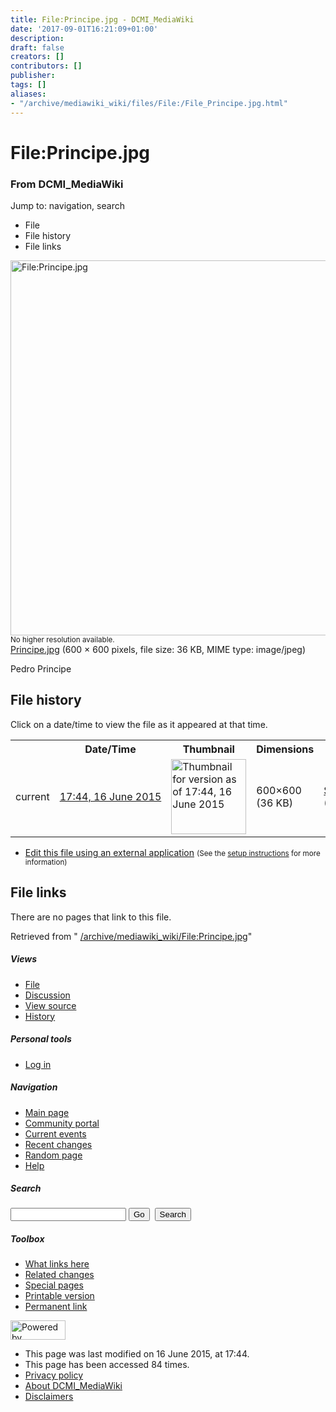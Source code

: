 ```yaml
---
title: File:Principe.jpg - DCMI_MediaWiki
date: '2017-09-01T16:21:09+01:00'
description: 
draft: false
creators: []
contributors: []
publisher: 
tags: []
aliases:
- "/archive/mediawiki_wiki/files/File:/File_Principe.jpg.html"
---
```


<a id="top"></a>
# File:Principe.jpg

### From DCMI\_MediaWiki

Jump to: navigation, search
<!-- start content -->
- File
- File history
- File links

 [<img alt="File:Principe.jpg" src="/images/8/85/Principe.jpg" width="600" height="600">](/archive/mediawiki_wiki/files/Principe.jpg)  
<small>No higher resolution available.</small>  
 [Principe.jpg](/images/8/85/Principe.jpg)‎ (600 × 600 pixels, file size: 36 KB, MIME type: image/jpeg)

Pedro Principe

<!-- 
NewPP limit report
Preprocessor node count: 1/1000000
Post-expand include size: 0/2097152 bytes
Template argument size: 0/2097152 bytes
Expensive parser function count: 0/100
-->
## File history

Click on a date/time to view the file as it appeared at that time.

<table class="wikitable filehistory">
  <tr>
    <td></td>
    <th>Date/Time</th>
    <th>Thumbnail</th>
    <th>Dimensions</th>
    <th>User</th>
    <th>Comment</th>
  </tr>
  <tr>
    <td>current</td>
    <td class="filehistory-selected" style="white-space: nowrap;"><a href="/archive/mediawiki_wiki/files/Principe.jpg">17:44, 16 June 2015</a></td>
    <td><a href="/images/8/85/Principe.jpg"><img alt="Thumbnail for version as of 17:44, 16 June 2015" src="/images/8/85/Principe.jpg" width="120" height="120"></a></td>
    <td>600×600 <span style="white-space: nowrap;">(36 KB)</span>
    </td>
    <td>
      <a href="/index.php?title=User:StuartSutton&amp;action=edit&amp;redlink=1" class="new mw-userlink" title="User:StuartSutton (page does not exist)">StuartSutton</a> <span style="white-space: nowrap;"> <span class="mw-usertoollinks">(<a href="/index.php?title=User_talk:StuartSutton&amp;action=edit&amp;redlink=1" class="new" title="User talk:StuartSutton (page does not exist)">Talk</a> | <a href="/index.php/Special:Contributions/StuartSutton" title="Special:Contributions/StuartSutton">contribs</a>)</span></span>
    </td>
    <td> <span class="comment">(Pedro Principe)</span>
    </td>
  </tr>
</table>

  

- [Edit this file using an external application](/index.php?title=File:Principe.jpg&action=edit&externaledit=true&mode=file "File:Principe.jpg") <small>(See the <a href="http://www.mediawiki.org/wiki/Manual:External_editors" class="external text" rel="nofollow">setup instructions</a> for more information)</small>

## File links

There are no pages that link to this file.

Retrieved from " [/archive/mediawiki_wiki/File:Principe.jpg](/archive/mediawiki_wiki/files/File:/File:Principe.jpg.html)"

<!-- end content -->

##### Views

- [File](/archive/mediawiki_wiki/files/File:/File:Principe.jpg.html "View the file page [c]")
- [Discussion](/index.php?title=File_talk:Principe.jpg&action=edit&redlink=1 "Discussion about the content page [t]")
- [View source](/index.php?title=File:Principe.jpg&action=edit "This page is protected.
You can view its source [e]")
- [History](/index.php?title=File:Principe.jpg&action=history "Past revisions of this page [h]")

##### Personal tools

- [Log in](/index.php?title=Special:UserLogin&returnto=File:Principe.jpg "You are encouraged to log in; however, it is not mandatory [o]")

<script type="text/javascript"> if (window.isMSIE55) fixalpha(); </script>

##### Navigation

- [Main page](/index.php/Main_Page "Visit the main page [z]")
- [Community portal](/index.php/DCMI_MediaWiki:Community_portal "About the project, what you can do, where to find things")
- [Current events](/index.php/DCMI_MediaWiki:Current_events "Find background information on current events")
- [Recent changes](/index.php/Special:RecentChanges "The list of recent changes in the wiki [r]")
- [Random page](/index.php/Special:Random "Load a random page [x]")
- [Help](/index.php/Help:Contents "The place to find out")

##### <label for="searchInput">Search</label>

<form action="/index.php" id="searchform">
				<input type="hidden" name="title" value="Special:Search">
				<input id="searchInput" title="Search DCMI_MediaWiki" accesskey="f" type="search" name="search">
				<input type="submit" name="go" class="searchButton" id="searchGoButton" value="Go" title="Go to a page with this exact name if exists"> 
				<input type="submit" name="fulltext" class="searchButton" id="mw-searchButton" value="Search" title="Search the pages for this text">
			</form>

##### Toolbox

- [What links here](/index.php/Special:WhatLinksHere/File:Principe.jpg "List of all wiki pages that link here [j]")
- [Related changes](/index.php/Special:RecentChangesLinked/File:Principe.jpg "Recent changes in pages linked from this page [k]")
- [Special pages](/index.php/Special:SpecialPages "List of all special pages [q]")
- [Printable version](/index.php?title=File:Principe.jpg&printable=yes "Printable version of this page [p]")
- [Permanent link](/index.php?title=File:Principe.jpg&oldid=9655 "Permanent link to this revision of the page")

<!-- end of the left (by default at least) column -->

 [<img src="/skins/common/images/poweredby_mediawiki_88x31.png" height="31" width="88" alt="Powered by MediaWiki">](http://www.mediawiki.org/)

- This page was last modified on 16 June 2015, at 17:44.
- This page has been accessed 84 times.
- [Privacy policy](/index.php/DCMI_MediaWiki:Privacy_policy "DCMI MediaWiki:Privacy policy")
- [About DCMI\_MediaWiki](/index.php/DCMI_MediaWiki:About "DCMI MediaWiki:About")
- [Disclaimers](/index.php/DCMI_MediaWiki:General_disclaimer "DCMI MediaWiki:General disclaimer")

<script>if (window.runOnloadHook) runOnloadHook();</script><!-- Served in 0.475 secs. -->
